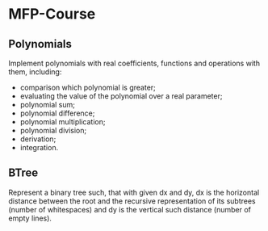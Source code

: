 # MFP-Course
## Polynomials
Implement polynomials with real coefficients, functions and operations with them, including:
 - comparison which polynomial is greater;
 - evaluating the value of the polynomial over a real parameter;
 - polynomial sum;
 - polynomial difference;
 - polynomial multiplication;
 - polynomial division;
 - derivation;
 - integration.

## BTree
Represent a binary tree such, that with given dx and dy, dx is the horizontal distance between the root and the recursive representation of its subtrees (number of whitespaces) and dy is the vertical such distance (number of empty lines).
